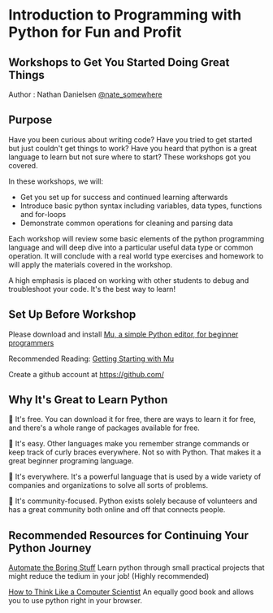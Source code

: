 # Introduction to Programming with Python for Fun and Profit
## Workshops to Get You Started Doing Great Things

Author : Nathan Danielsen [@nate_somewhere](https://twitter.com/nate_somewhere)

## Purpose

Have you been curious about writing code? Have you tried to get started but just couldn't get things to work? Have you heard that python is a great language to learn but not sure where to start? These workshops got you covered.  

In these workshops, we will:
- Get you set up for success and continued learning afterwards
- Introduce basic python syntax including variables, data types, functions and for-loops
- Demonstrate common operations for cleaning and parsing data

Each workshop will review some basic elements of the python programming language and will deep dive into a particular useful data type or common operation. It will conclude with a real world type exercises and homework to will apply the materials covered in the workshop.

A high emphasis is placed on working with other students to debug and troubleshoot your code. It's the best way to learn!

## Set Up Before Workshop

Please download and install [Mu, a simple Python editor, for beginner programmers](https://codewith.mu/)

Recommended Reading: [Getting Starting with Mu](https://codewith.mu/en/tutorials/1.0/start)

Create a github account at https://github.com/

## Why It's Great to Learn Python

:snake: It's free. You can download it for free, there are ways to learn it for free, and there's a whole range of packages available for free.

:snake: It's easy. Other languages make you remember strange commands or keep track of curly braces everywhere. Not so with Python. That makes it a great beginner programing language.

:snake: It's everywhere. It's a powerful language that is used by a wide variety of companies and organizations to solve all sorts of problems.

:snake: It's community-focused. Python exists solely because of volunteers and has a great community both online and off that connects people.

## Recommended Resources for Continuing Your Python Journey

[Automate the Boring Stuff](https://automatetheboringstuff.com/)
Learn python through small practical projects that might reduce the tedium in your job! (Highly recommended)

[How to Think Like a Computer Scientist](http://interactivepython.org/runestone/static/thinkcspy/index.html)
An equally good book and allows you to use python right in your browser.
